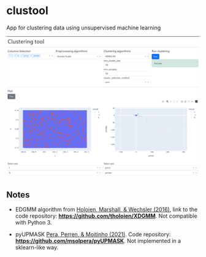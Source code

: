 # clustool
App for clustering data using unsupervised machine learning

![image](assets/screenshot.png)

## Notes

- EDGMM algorithm from [Holoien, Marshall, & Wechsler (2016)](http://adsabs.harvard.edu/abs/2016arXiv161100363H), link to the code repository: **https://github.com/tholoien/XDGMM**. Not compatible with Python 3.

- pyUPMASK [Pera, Perren, & Moitinho (2021)](https://www.aanda.org/articles/aa/abs/2021/06/aa40252-20/aa40252-20.html). Code repository: **https://github.com/msolpera/pyUPMASK**. Not implemented in a sklearn-like way.